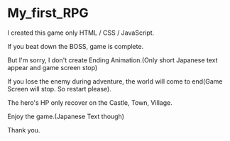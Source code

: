 # My_first_RPG

I created this game only HTML / CSS / JavaScript.

If you beat down the BOSS, game is complete.

But I'm sorry, I don't create Ending Animation.(Only short Japanese text appear and game screen stop)

If you lose the enemy during adventure, the world will come to end(Game Screen will stop. So restart please).

The hero's HP only recover on the Castle, Town, Village.

Enjoy the game.(Japanese Text though)

Thank you.
